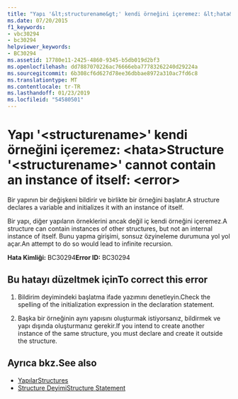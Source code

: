 ```yaml
---
title: "Yapı '&lt;structurename&gt;' kendi örneğini içeremez: &lt;hata&gt;"
ms.date: 07/20/2015
f1_keywords:
- vbc30294
- bc30294
helpviewer_keywords:
- BC30294
ms.assetid: 17780e11-2425-4860-9345-b5db019d2bf3
ms.openlocfilehash: dd7887070226ac76666eba77783262240d29224a
ms.sourcegitcommit: 6b308cf6d627d78ee36dbbae8972a310ac7fd6c8
ms.translationtype: MT
ms.contentlocale: tr-TR
ms.lasthandoff: 01/23/2019
ms.locfileid: "54580501"
---
```

# <a name="structure-ltstructurenamegt-cannot-contain-an-instance-of-itself-lterrorgt"></a><span data-ttu-id="c989b-102">Yapı '&lt;structurename&gt;' kendi örneğini içeremez: &lt;hata&gt;</span><span class="sxs-lookup"><span data-stu-id="c989b-102">Structure '&lt;structurename&gt;' cannot contain an instance of itself: &lt;error&gt;</span></span>
<span data-ttu-id="c989b-103">Bir yapının bir değişkeni bildirir ve birlikte bir örneğini başlatır.</span><span class="sxs-lookup"><span data-stu-id="c989b-103">A structure declares a variable and initializes it with an instance of itself.</span></span>  
  
 <span data-ttu-id="c989b-104">Bir yapı, diğer yapıların örneklerini ancak değil iç kendi örneğini içeremez.</span><span class="sxs-lookup"><span data-stu-id="c989b-104">A structure can contain instances of other structures, but not an internal instance of itself.</span></span> <span data-ttu-id="c989b-105">Bunu yapma girişimi, sonsuz özyineleme durumuna yol yol açar.</span><span class="sxs-lookup"><span data-stu-id="c989b-105">An attempt to do so would lead to infinite recursion.</span></span>  
  
 <span data-ttu-id="c989b-106">**Hata Kimliği:** BC30294</span><span class="sxs-lookup"><span data-stu-id="c989b-106">**Error ID:** BC30294</span></span>  
  
## <a name="to-correct-this-error"></a><span data-ttu-id="c989b-107">Bu hatayı düzeltmek için</span><span class="sxs-lookup"><span data-stu-id="c989b-107">To correct this error</span></span>  
  
1.  <span data-ttu-id="c989b-108">Bildirim deyimindeki başlatma ifade yazımını denetleyin.</span><span class="sxs-lookup"><span data-stu-id="c989b-108">Check the spelling of the initialization expression in the declaration statement.</span></span>  
  
2.  <span data-ttu-id="c989b-109">Başka bir örneğinin aynı yapısını oluşturmak istiyorsanız, bildirmek ve yapı dışında oluşturmanız gerekir.</span><span class="sxs-lookup"><span data-stu-id="c989b-109">If you intend to create another instance of the same structure, you must declare and create it outside the structure.</span></span>  
  
## <a name="see-also"></a><span data-ttu-id="c989b-110">Ayrıca bkz.</span><span class="sxs-lookup"><span data-stu-id="c989b-110">See also</span></span>
- [<span data-ttu-id="c989b-111">Yapılar</span><span class="sxs-lookup"><span data-stu-id="c989b-111">Structures</span></span>](../../visual-basic/programming-guide/language-features/data-types/structures.md)
- [<span data-ttu-id="c989b-112">Structure Deyimi</span><span class="sxs-lookup"><span data-stu-id="c989b-112">Structure Statement</span></span>](../../visual-basic/language-reference/statements/structure-statement.md)
